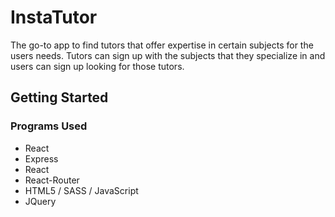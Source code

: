 # InstaTutor

The go-to app to find tutors that offer expertise in certain subjects for the users needs.  Tutors can sign up with the subjects that they specialize in and users can sign up looking for those tutors.  

## Getting Started
### Programs Used
  * React
  * Express
  * React
  * React-Router
  * HTML5 / SASS / JavaScript
  * JQuery
